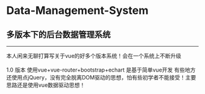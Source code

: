 # Data-Management-System
## 多版本下的后台数据管理系统
***
本人闲来无聊打算写关于vue的好多个版本系统！会在一个系统上不断升级<br>  
1.0 版本 使用vue+vue-router+bootstrap+echart 是基于简单vue开发 有些地方还使用点jQuery，没有完全脱离DOM驱动的思想，怕有些初学者不能接受！主要思路还是使用vue数据驱动思想！
